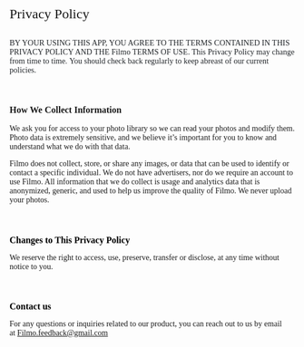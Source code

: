 <h2 style="font-size:17pt;font-family:&quot;">
</h2>
<h2 style="font-size:2.6em;font-weight:300;font-family:system, -apple-system, Roboto, &quot;">
    <span style="font-size:24px;font-family:&quot;">Privacy Policy</span>
</h2>
<p style="font-family:system, -apple-system, Roboto, &quot;font-size:14px;">
<span style="color:#212529;font-family:&quot;font-size:15px;background-color:#FFFFFF;"><span style="color:#212529;font-family:&quot;font-size:12px;">BY YOUR USING THIS APP, YOU AGREE TO THE TERMS CONTAINED IN THIS PRIVACY POLICY AND THE Filmo TERMS OF USE. This Privacy Policy may change from time to time.&nbsp;</span><span style="color:#212529;font-family:&quot;font-size:12px;">You should check back regularly to keep abreast of our current policies.</span></span>
</p>
<p style="font-family:system, -apple-system, Roboto, &quot;font-size:14px;">
<span style="color:#212529;font-family:&quot;font-size:15px;background-color:#FFFFFF;"><span style="color:#212529;font-family:&quot;font-size:12px;"><br />
</span></span>
</p>
<p style="font-family:system, -apple-system, Roboto, &quot;font-size:14px;">
<span style="color:#212529;font-family:&quot;font-size:15px;background-color:#FFFFFF;"><span style="color:#212529;font-family:&quot;font-size:12px;"> </span></span>
</p>
<h3 style="vertical-align:top;font-family:&quot;color:#212529;font-size:18px;background-color:#FFFFFF;">
    <span style="font-size:16px;">How We Collect Information</span>
</h3>
<p style="font-family:system, -apple-system, Roboto, &quot;font-size:14px;">
<span style="font-family:&quot;font-size:12px;">We ask you for access to your photo library so we can read your photos and modify them. Photo data is extremely sensitive, and we believe it’s important for you to know and understand what we do with that data.</span>
</p>
<p style="font-family:system, -apple-system, Roboto, &quot;font-size:14px;">
<span style="font-family:&quot;font-size:12px;">Filmo does not collect, store, or share any images, or data that can be used to identify or contact a specific individual. We do not have advertisers, nor do we require an account to use Filmo. All information that we do collect is usage and analytics data that is anonymized</span><span style="font-family:&quot;font-size:12px;">, generic, and used to help us improve the quality of Filmo. We never upload your photos.</span>
</p>
<p style="font-family:system, -apple-system, Roboto, &quot;font-size:14px;">
<br />
</p>
<h1 style="font-size:1rem;color:#FFC44C;font-family:&quot;">
    <span style="color:#000000;">Changes to This Privacy Policy</span>
</h1>
<p style="font-family:system, -apple-system, Roboto, &quot;font-size:14px;">
<span style="font-family:&quot;font-size:12px;">We reserve the right to access, use, preserve, transfer or disclose, at any time without notice to you.</span>
</p>
<p style="font-family:system, -apple-system, Roboto, &quot;font-size:14px;">
<br />
</p>
<h1 style="font-size:1rem;color:#FFC44C;font-family:&quot;">
    <span style="color:#000000;">Contact us</span>
</h1>
<p style="font-family:system, -apple-system, Roboto, &quot;font-size:14px;">
<span style="font-family:&quot;font-size:12px;">For any questions or inquiries related to our product, you can reach out to us by email at&nbsp;</span><span style="font-family:&quot;font-size:12px;"><a href="mailto:Filmo.feedback@gmail.com">Filmo.feedback@gmail.com</a></span>
</p>
<p style="font-family:system, -apple-system, Roboto, &quot;font-size:14px;">
<span style="font-family:&quot;font-size:medium;"><br />
</span>
</p>
<p style="font-family:system, -apple-system, Roboto, &quot;font-size:14px;">
<br />
</p>

